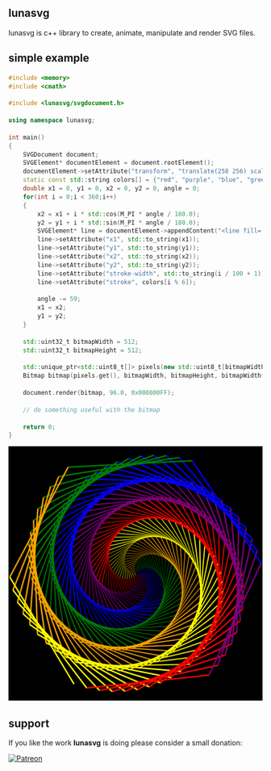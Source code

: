 ## lunasvg
lunasvg is c++ library to create, animate, manipulate and render SVG files.

## simple example
```cpp
#include <memory>
#include <cmath>

#include <lunasvg/svgdocument.h>

using namespace lunasvg;

int main()
{
    SVGDocument document;
    SVGElement* documentElement = document.rootElement();
    documentElement->setAttribute("transform", "translate(258 256) scale(0.7)");
    static const std::string colors[] = {"red", "purple", "blue", "green", "orange", "yellow"};
    double x1 = 0, y1 = 0, x2 = 0, y2 = 0, angle = 0;
    for(int i = 0;i < 360;i++)
    {
        x2 = x1 + i * std::cos(M_PI * angle / 180.0);
        y2 = y1 + i * std::sin(M_PI * angle / 180.0);
        SVGElement* line = documentElement->appendContent("<line fill='none'/>");
        line->setAttribute("x1", std::to_string(x1));
        line->setAttribute("y1", std::to_string(y1));
        line->setAttribute("x2", std::to_string(x2));
        line->setAttribute("y2", std::to_string(y2));
        line->setAttribute("stroke-width", std::to_string(i / 100 + 1));
        line->setAttribute("stroke", colors[i % 6]);

        angle -= 59;
        x1 = x2;
        y1 = y2;
    }

    std::uint32_t bitmapWidth = 512;
    std::uint32_t bitmapHeight = 512;

    std::unique_ptr<std::uint8_t[]> pixels(new std::uint8_t[bitmapWidth*bitmapHeight*4]);
    Bitmap bitmap(pixels.get(), bitmapWidth, bitmapHeight, bitmapWidth*4);

    document.render(bitmap, 96.0, 0x000000FF);
    
    // do something useful with the bitmap
    
    return 0;
}
```

![output](spiral.png)

## support

If you like the work **lunasvg** is doing please consider a small donation:

[![Patreon](https://img.shields.io/badge/patreon-Become%20a%20Patron!-red.png?style=for-the-badge&logo=patreon)](https://www.patreon.com/sammycage)
